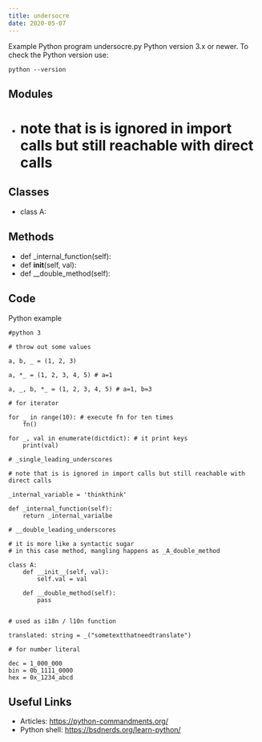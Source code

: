 ```yaml
---
title: undersocre
date: 2020-05-07
---
```

Example Python program undersocre.py
Python version 3.x or newer.
To check the Python version use:

    python --version

## Modules

* # note that is is ignored in import calls but still reachable with direct calls

## Classes

* class A:

## Methods

* def _internal_function(self): 
* 	def __init__(self, val):
* def __double_method(self):

## Code

Python example

    #python 3
    
    # throw out some values
    
    a, b, _ = (1, 2, 3)
    
    a, *_ = (1, 2, 3, 4, 5) # a=1
    
    a, _, b, *_ = (1, 2, 3, 4, 5) # a=1, b=3
    
    # for iterator
    
    for _ in range(10): # execute fn for ten times
    	fn()
      
    for _, val in enumerate(dictdict): # it print keys
    	print(val)
        
    # _single_leading_underscores
    
    # note that is is ignored in import calls but still reachable with direct calls
    
    _internal_variable = 'thinkthink'
    
    def _internal_function(self): 
    	return _internal_varialbe
    
    # __double_leading_underscores
    
    # it is more like a syntactic sugar
    # in this case method, mangling happens as _A_double_method 
    
    class A:
    	def __init__(self, val):
        	self.val = val
    
        def __double_method(self):
        	pass
    
    
    # used as i18n / l10n function
    
    translated: string = _("sometextthatneedtranslate")
    
    # for number literal
    
    dec = 1_000_000
    bin = 0b_1111_0000
    hex = 0x_1234_abcd

## Useful Links

- Articles: https://python-commandments.org/
- Python shell: https://bsdnerds.org/learn-python/
